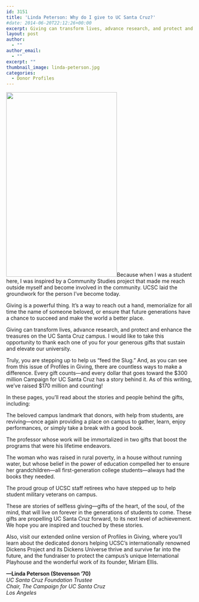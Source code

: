 ```yaml
---
id: 3151
title: 'Linda Peterson: Why do I give to UC Santa Cruz?'
#date: 2014-06-20T22:12:26+00:00
excerpt: Giving can transform lives, advance research, and protect and enhance the treasures on the UC Santa Cruz campus.
layout: post
author:
  - ""
author_email:
  - ""
excerpt: ""
thumbnail_image: linda-peterson.jpg
categories:
  - Donor Profiles
---
```

<img class="alignright size-full wp-image-3152" src="http://live-ucsc-giving.pantheonsite.io/wp-content/uploads/2017/09/linda-peterson.jpg" alt="" width="297" height="494" srcset="https://ucsc-giving.lndo.site/wp-content/uploads/2017/09/linda-peterson.jpg 297w, https://ucsc-giving.lndo.site/wp-content/uploads/2017/09/linda-peterson-180x300.jpg 180w" sizes="(max-width: 297px) 100vw, 297px" />Because when I was a student here, I was inspired by a Community Studies project that made me reach outside myself and become involved in the community. UCSC laid the groundwork for the person I&#8217;ve become today.

Giving is a powerful thing. It&#8217;s a way to reach out a hand, memorialize for all time the name of someone beloved, or ensure that future generations have a chance to succeed and make the world a better place.

Giving can transform lives, advance research, and protect and enhance the treasures on the UC Santa Cruz campus. I would like to take this opportunity to thank each one of you for your generous gifts that sustain and elevate our university.

Truly, you are stepping up to help us &#8220;feed the Slug.&#8221; And, as you can see from this issue of Profiles in Giving, there are countless ways to make a difference. Every gift counts—and every dollar that goes toward the $300 million Campaign for UC Santa Cruz has a story behind it. As of this writing, we&#8217;ve raised $170 million and counting!

In these pages, you&#8217;ll read about the stories and people behind the gifts, including:

The beloved campus landmark that donors, with help from students, are reviving—once again providing a place on campus to gather, learn, enjoy performances, or simply take a break with a good book.

The professor whose work will be immortalized in two gifts that boost the programs that were his lifetime endeavors.

The woman who was raised in rural poverty, in a house without running water, but whose belief in the power of education compelled her to ensure her grandchildren—all first-generation college students—always had the books they needed.

The proud group of UCSC staff retirees who have stepped up to help student military veterans on campus.

These are stories of selfless giving—gifts of the heart, of the soul, of the mind, that will live on forever in the generations of students to come. These gifts are propelling UC Santa Cruz forward, to its next level of achievement. We hope you are inspired and touched by these stories.

Also, visit our extended online version of Profiles in Giving, where you&#8217;ll learn about the dedicated donors helping UCSC&#8217;s internationally renowned Dickens Project and its Dickens Universe thrive and survive far into the future, and the fundraiser to protect the campus&#8217;s unique International Playhouse and the wonderful work of its founder, Miriam Ellis.

**—Linda Peterson (Stevenson &#8217;70)**  
_UC Santa Cruz Foundation Trustee_  
 _Chair, The Campaign for UC Santa Cruz_  
 _Los Angeles_
